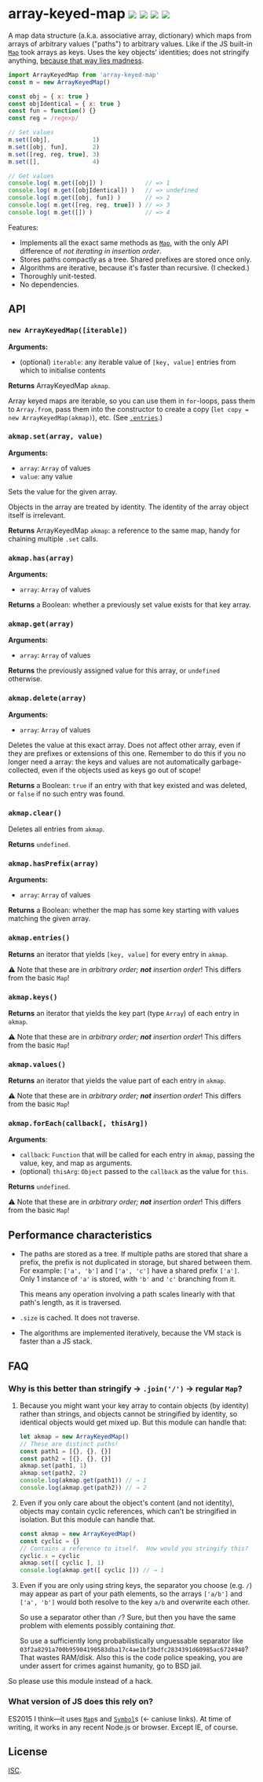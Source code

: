# array-keyed-map [![](https://img.shields.io/npm/v/array-keyed-map.svg?style=flat-square)](https://www.npmjs.com/package/array-keyed-map) [![](https://img.shields.io/travis/anko/array-keyed-map.svg?style=flat-square)](https://travis-ci.org/anko/array-keyed-map) [![](https://img.shields.io/coveralls/github/anko/array-keyed-map?style=flat-square)](https://coveralls.io/github/anko/array-keyed-map) [![](https://img.shields.io/david/anko/array-keyed-map?style=flat-square)](https://david-dm.org/anko/array-keyed-map)

A map data structure (a.k.a. associative array, dictionary) which maps from
arrays of arbitrary values ("paths") to arbitrary values.  Like if the JS
built-in [`Map`][map] took arrays as keys.  Uses the key objects' identities;
does not stringify anything, [because that way lies madness](#faq).
<!-- !test program node test-readme-example.js -->

<!-- !test check initial example -->

```js
import ArrayKeyedMap from 'array-keyed-map'
const m = new ArrayKeyedMap()

const obj = { x: true }
const objIdentical = { x: true }
const fun = function() {}
const reg = /regexp/

// Set values
m.set([obj],            1)
m.set([obj, fun],       2)
m.set([reg, reg, true], 3)
m.set([],               4)

// Get values
console.log( m.get([obj]) )            // => 1
console.log( m.get([objIdentical]) )   // => undefined
console.log( m.get([obj, fun]) )       // => 2
console.log( m.get([reg, reg, true]) ) // => 3
console.log( m.get([]) )               // => 4
```

Features:

- Implements all the exact same methods as [`Map`][map], with the only API
  difference of *not iterating in insertion order*.
- Stores paths compactly as a tree.  Shared prefixes are stored once only.
- Algorithms are iterative, because it's faster than recursive.  (I checked.)
- Thoroughly unit-tested.
- No dependencies.

## API

### `new ArrayKeyedMap([iterable])`

**Arguments:**

 - (optional) `iterable`: any iterable value of `[key, value]` entries from
   which to initialise contents

**Returns** ArrayKeyedMap `akmap`.

Array keyed maps are iterable, so you can use them in `for`-loops, pass them to
`Array.from`, pass them into the constructor to create a copy (`let copy = new
ArrayKeyedMap(akmap)`), etc.  (See [`.entries`](#akmapentries).)

### `akmap.set(array, value)`

**Arguments:**

 - `array`: `Array` of values
 - `value`: any value

Sets the value for the given array.

Objects in the array are treated by identity.  The identity of the array object
itself is irrelevant.

**Returns** ArrayKeyedMap `akmap`: a reference to the same map, handy for
chaining multiple `.set` calls.

### `akmap.has(array)`

**Arguments:**

 - `array`: `Array` of values

**Returns** a Boolean: whether a previously set value exists for that key array.

### `akmap.get(array)`

**Arguments:**

 - `array`: `Array` of values

**Returns** the previously assigned value for this array, or `undefined` otherwise.

### `akmap.delete(array)`

**Arguments:**

 - `array`: `Array` of values

Deletes the value at this exact array.  Does not affect other array, even if
they are prefixes or extensions of this one.  Remember to do this if you no
longer need a array: the keys and values are not automatically
garbage-collected, even if the objects used as keys go out of scope!

**Returns** a Boolean: `true` if an entry with that key existed and was
deleted, or `false` if no such entry was found.

### `akmap.clear()`

Deletes all entries from `akmap`.

**Returns** `undefined`.

### `akmap.hasPrefix(array)`

**Arguments:**

 - `array`: `Array` of values

**Returns** a Boolean: whether the map has some key starting with values
matching the given array.

### `akmap.entries()`

**Returns** an iterator that yields `[key, value]` for every entry in `akmap`.

:warning: Note that these are in *arbitrary order; __not__ insertion order*!
This differs from the basic `Map`!

### `akmap.keys()`

**Returns** an iterator that yields the key part (type `Array`) of each entry
in `akmap`.

:warning: Note that these are in *arbitrary order; __not__ insertion order*!
This differs from the basic `Map`!

### `akmap.values()`

**Returns** an iterator that yields the value part of each entry in `akmap`.

:warning: Note that these are in *arbitrary order; __not__ insertion order*!
This differs from the basic `Map`!

### `akmap.forEach(callback[, thisArg])`

**Arguments**:

 - `callback`:  `Function` that will be called for each entry in `akmap`,
   passing the value, key, and map as arguments.
 - (optional) `thisArg`: `Object` passed to the `callback` as the value for
   `this`.

**Returns** `undefined`.

:warning: Note that these are in *arbitrary order; __not__ insertion order*!
This differs from the basic `Map`!

## Performance characteristics

- The paths are stored as a tree.  If multiple paths are stored that share a
  prefix, the prefix is not duplicated in storage, but shared between them.
  For example: `['a', 'b']` and `['a', 'c']` have a shared prefix `['a']`.
  Only 1 instance of `'a'` is stored, with `'b'` and `'c'` branching from it.

  This means any operation involving a path scales linearly with that path's
  length, as it is traversed.

- `.size` is cached.  It does not traverse.

- The algorithms are implemented iteratively, because the VM stack is faster
  than a JS stack.

## FAQ

### Why is this better than stringify → `.join('/')` → regular `Map`?

 1. Because you might want your key array to contain objects (by identity)
    rather than strings, and objects cannot be stringified by identity, so
    identical objects would get mixed up.  But this module can handle that:

    <!-- !test check by identity -->

    ```js
    let akmap = new ArrayKeyedMap()
    // These are distinct paths!
    const path1 = [{}, {}, {}]
    const path2 = [{}, {}, {}]
    akmap.set(path1, 1)
    akmap.set(path2, 2)
    console.log(akmap.get(path1)) // → 1
    console.log(akmap.get(path2)) // → 2
    ```

 2. Even if you only care about the object's content (and not identity),
    objects may contain cyclic references, which can't be stringified in
    isolation.  But this module can handle that.

    <!-- !test check cyclic -->

    ```js
    const akmap = new ArrayKeyedMap()
    const cyclic = {}
    // Contains a reference to itself.  How would you stringify this?
    cyclic.x = cyclic
    akmap.set([ cyclic ], 1)
    console.log(akmap.get([ cyclic ])) // → 1
    ```

 3. Even if you are only using string keys, the separator you choose (e.g. `/`)
    may appear as part of your path elements, so the arrays `['a/b']` and
    `['a', 'b']` would both resolve to the key `a/b` and overwrite each other.

    So use a separator other than `/`?  Sure, but then you have the same
    problem with elements possibly containing *that*.

    So use a sufficiently long probabilistically unguessable separator like
    `03f2a8291a700b95904190583dba17c4ae1bf3bdfc2834391d60985ac6724940`?  That
    wastes RAM/disk.  Also this is the code police speaking, you are under
    assert for crimes against humanity, go to BSD jail.

So please use this module instead of a hack.

### What version of JS does this rely on?

ES2015 I think—it uses
[`Map`](http://kangax.github.io/compat-table/es6/#test-Map)s and
[`Symbol`](http://kangax.github.io/compat-table/es6/#test-Symbol)s (← caniuse
links).  At time of writing, it works in any recent Node.js or browser.  Except
IE, of course.

## License

[ISC](https://opensource.org/licenses/isc).

[map]: https://developer.mozilla.org/en-US/docs/Web/JavaScript/Reference/Global_Objects/Map
